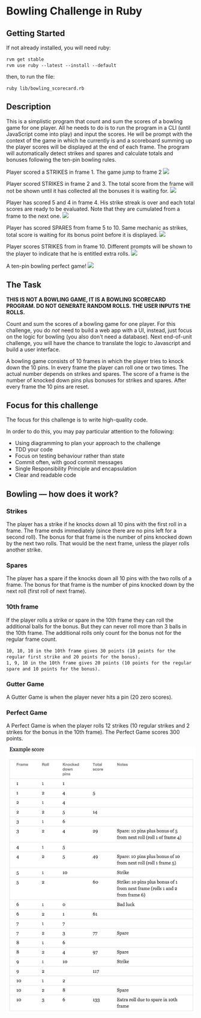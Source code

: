 Bowling Challenge in Ruby
=================

## Getting Started
If not already installed, you will need ruby:
```
rvm get stable
rvm use ruby --latest --install --default
```

then, to run the file:
```
ruby lib/bowling_scorecard.rb
```
## Description

This is a simplistic program that count and sum the scores of a bowling game for one player. 
All he needs to do is to run the program in a CLI (until JavaScript come into play) and input the scores. 
He will be prompt with the context of the game in which he currently is and a scoreboard summing up the player scores will be displayed at the end of each frame.
The program will automatically detect strikes and spares and calculate totals and bonuses following the ten-pin bowling rules.

Player scored a STRIKES in frame 1. The game jump to frame 2
![](images/picture_1.jpg)

Player scored STRIKES in frame 2 and 3. The total score from the frame will not be shown until it has collected all the bonuses it is waiting for.
![](images/picture_2.jpg)

Player has scored 5 and 4 in frame 4. His strike streak is over and each total scores are ready to be evaluated. Note that they are cumulated from a frame to the next one.
![](images/picture_3.jpg)

Player has scored SPARES from frame 5 to 10. Same mechanic as strikes, total score is waiting for its bonus point before it is displayed.
![](images/picture_4.jpg)

Player scores STRIKES from in frame 10. Different prompts will be shown to the player to indicate that he is entitled extra rolls.
![](images/picture_5.jpg)

A ten-pin bowling perfect game!
![](images/picture_6.jpg)

## The Task

**THIS IS NOT A BOWLING GAME, IT IS A BOWLING SCORECARD PROGRAM. DO NOT GENERATE RANDOM ROLLS. THE USER INPUTS THE ROLLS.**

Count and sum the scores of a bowling game for one player. For this challenge, you do _not_ need to build a web app with a UI, instead, just focus on the logic for bowling (you also don't need a database). Next end-of-unit challenge, you will have the chance to translate the logic to Javascript and build a user interface.

A bowling game consists of 10 frames in which the player tries to knock down the 10 pins. In every frame the player can roll one or two times. The actual number depends on strikes and spares. The score of a frame is the number of knocked down pins plus bonuses for strikes and spares. After every frame the 10 pins are reset.

## Focus for this challenge
The focus for this challenge is to write high-quality code.

In order to do this, you may pay particular attention to the following:
* Using diagramming to plan your approach to the challenge
* TDD your code
* Focus on testing behaviour rather than state
* Commit often, with good commit messages
* Single Responsibility Principle and encapsulation
* Clear and readable code

## Bowling — how does it work?

### Strikes

The player has a strike if he knocks down all 10 pins with the first roll in a frame. The frame ends immediately (since there are no pins left for a second roll). The bonus for that frame is the number of pins knocked down by the next two rolls. That would be the next frame, unless the player rolls another strike.

### Spares

The player has a spare if the knocks down all 10 pins with the two rolls of a frame. The bonus for that frame is the number of pins knocked down by the next roll (first roll of next frame).

### 10th frame

If the player rolls a strike or spare in the 10th frame they can roll the additional balls for the bonus. But they can never roll more than 3 balls in the 10th frame. The additional rolls only count for the bonus not for the regular frame count.

    10, 10, 10 in the 10th frame gives 30 points (10 points for the regular first strike and 20 points for the bonus).
    1, 9, 10 in the 10th frame gives 20 points (10 points for the regular spare and 10 points for the bonus).

### Gutter Game

A Gutter Game is when the player never hits a pin (20 zero scores).

### Perfect Game

A Perfect Game is when the player rolls 12 strikes (10 regular strikes and 2 strikes for the bonus in the 10th frame). The Perfect Game scores 300 points.

![Ten Pin Score Example](images/example_ten_pin_scoring.png)
